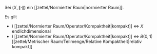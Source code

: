 Sei $(X, \| \cdot \|)$ ein [[zettel/Normierter Raum|normierter Raum]].

Es gilt
- $I$ [[zettel/Normierter Raum/Operator/Kompaktheit|kompakt]] $\iff$ $X$ endlichdimensional
- $I$ [[zettel/Normierter Raum/Operator/Kompaktheit|kompakt]] $\iff$ $B(0, 1)$ [[zettel/Metrischer Raum/Teilmenge/Relative Kompaktheit|relativ kompakt]]